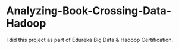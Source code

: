 # Analyzing-Book-Crossing-Data-Hadoop
I did this project as part of Edureka Big Data &amp; Hadoop Certification.
